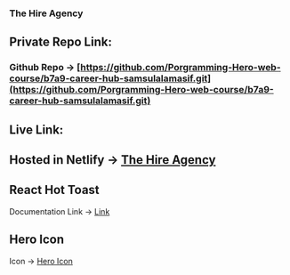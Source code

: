 ### The Hire Agency

## Private Repo Link:

### Github Repo -> [https://github.com/Porgramming-Hero-web-course/b7a9-career-hub-samsulalamasif.git](https://github.com/Porgramming-Hero-web-course/b7a9-career-hub-samsulalamasif.git)

## Live Link:

## Hosted in Netlify -> [The Hire Agency](https://the-hire-agency.netlify.app/)

## React Hot Toast

Documentation Link -> [Link](https://react-hot-toast.com/docs)

## Hero Icon

Icon -> [Hero Icon](https://heroicons.com/)
